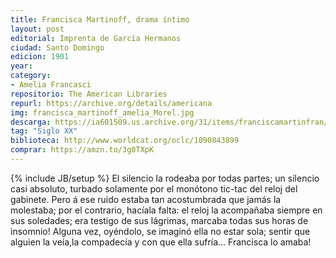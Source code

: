 ```yaml
---
title: Francisca Martinoff, drama íntimo
layout: post
editorial: Imprenta de García Hermanos
ciudad: Santo Domingo
edicion: 1901
year: 
category:
- Amelia Francasci
repositorio: The American Libraries
repurl: https://archive.org/details/americana
img: francisca_martinoff_amelia_Morel.jpg
descarga: https://ia601509.us.archive.org/31/items/franciscamartinfran/franciscamartinfran.pdf
tag: "Siglo XX"
biblioteca: http://www.worldcat.org/oclc/1090843899
comprar: https://amzn.to/3g0TXpK
---
```

{% include JB/setup %}
El silencio la rodeaba por todas partes; un silencio casi absoluto, turbado solamente por el monótono tic-tac del reloj del gabinete. Pero á ese ruido estaba tan acostumbrada que jamás la molestaba; por el contrario, hacíala falta: el reloj la acompañaba siempre en sus soledades; era testigo de sus lágrimas, marcaba todas sus horas de insomnio! Alguna vez, oyéndolo, se imaginó ella no estar sola; sentir que alguien la veía,la compadecía y con que ella sufría... Francisca lo amaba!
